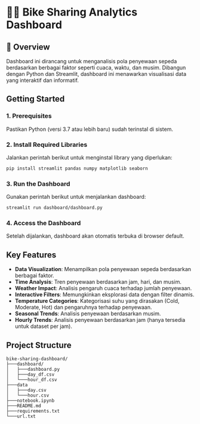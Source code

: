 # 🚴‍♂️ Bike Sharing Analytics Dashboard

## 📌 Overview
Dashboard ini dirancang untuk menganalisis pola penyewaan sepeda berdasarkan berbagai faktor seperti cuaca, waktu, dan musim. Dibangun dengan Python dan Streamlit, dashboard ini menawarkan visualisasi data yang interaktif dan informatif.

## Getting Started
### 1. Prerequisites
Pastikan Python (versi 3.7 atau lebih baru) sudah terinstal di sistem.

### 2. Install Required Libraries
Jalankan perintah berikut untuk menginstal library yang diperlukan:
```sh
pip install streamlit pandas numpy matplotlib seaborn
```

### 3. Run the Dashboard
Gunakan perintah berikut untuk menjalankan dashboard:
```sh
streamlit run dashboard/dashboard.py
```

### 4. Access the Dashboard
Setelah dijalankan, dashboard akan otomatis terbuka di browser default.

## Key Features
- **Data Visualization**: Menampilkan pola penyewaan sepeda berdasarkan berbagai faktor.
- **Time Analysis**: Tren penyewaan berdasarkan jam, hari, dan musim.
- **Weather Impact**: Analisis pengaruh cuaca terhadap jumlah penyewaan.
- **Interactive Filters**: Memungkinkan eksplorasi data dengan filter dinamis.
- **Temperature Categories**: Kategorisasi suhu yang dirasakan (Cold, Moderate, Hot) dan pengaruhnya terhadap penyewaan.
- **Seasonal Trends**: Analisis penyewaan berdasarkan musim.
- **Hourly Trends**: Analisis penyewaan berdasarkan jam (hanya tersedia untuk dataset per jam).

## Project Structure
```
bike-sharing-dashboard/
├───dashboard/
│   ├───dashboard.py             
│   ├───day_df.csv              
│   └───hour_df.csv 
├───data 
│   ├───day.csv             
│   └───hour.csv           
├───notebook.ipynb               
├───README.md                    
├───requirements.txt             
└───url.txt                      
```
